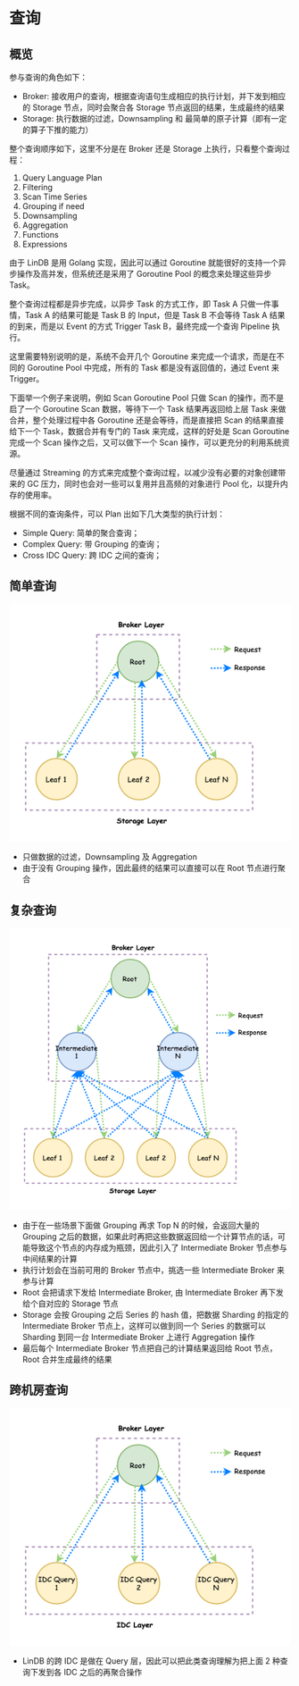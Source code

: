 # 查询

## 概览

参与查询的角色如下：
- Broker: 接收用户的查询，根据查询语句生成相应的执行计划，并下发到相应的 Storage 节点，同时会聚合各 Storage 节点返回的结果，生成最终的结果
- Storage: 执行数据的过滤，Downsampling 和 最简单的原子计算（即有一定的算子下推的能力）

整个查询顺序如下，这里不分是在 Broker 还是 Storage 上执行，只看整个查询过程：
1. Query Language Plan
2. Filtering
3. Scan Time Series
4. Grouping if need
5. Downsampling
6. Aggregation
7. Functions
8. Expressions


由于 LinDB 是用 Golang 实现，因此可以通过 Goroutine 就能很好的支持一个异步操作及高并发，但系统还是采用了 Goroutine Pool 的概念来处理这些异步 Task。

整个查询过程都是异步完成，以异步 Task 的方式工作，即 Task A 只做一件事情，Task A 的结果可能是 Task B 的 Input，但是 Task B 不会等待 Task A 结果的到来，而是以 Event 的方式 Trigger Task B，最终完成一个查询 Pipeline 执行。

这里需要特别说明的是，系统不会开几个 Goroutine 来完成一个请求，而是在不同的 Goroutine Pool 中完成，所有的 Task 都是没有返回值的，通过 Event 来 Trigger。

下面举一个例子来说明，例如 Scan Goroutine Pool 只做 Scan 的操作，而不是启了一个 Goroutine Scan 数据，等待下一个 Task 结果再返回给上层 Task 来做合并，整个处理过程中各 Goroutine 还是会等待，而是直接把 Scan 的结果直接给下一个 Task，数据合并有专门的 Task 来完成，这样的好处是 Scan Goroutine 完成一个 Scan 操作之后，又可以做下一个 Scan 操作，可以更充分的利用系统资源。

尽量通过 Streaming 的方式来完成整个查询过程，以减少没有必要的对象创建带来的 GC 压力，同时也会对一些可以复用并且高频的对象进行 Pool 化，以提升内存的使用率。

根据不同的查询条件，可以 Plan 出如下几大类型的执行计划： 
- Simple Query: 简单的聚合查询；
- Complex Query: 带 Grouping 的查询；
- Cross IDC Query: 跨 IDC 之间的查询；

## 简单查询

![simple query](../../../assets/images/design/simple_query.png)

- 只做数据的过滤，Downsampling 及 Aggregation
- 由于没有 Grouping 操作，因此最终的结果可以直接可以在 Root 节点进行聚合

## 复杂查询

![complex query](../../../assets/images/design/complex_query.png)

- 由于在一些场景下面做 Grouping 再求 Top N 的时候，会返回大量的 Grouping 之后的数据，如果此时再把这些数据返回给一个计算节点的话，可能导致这个节点的内存成为瓶颈，因此引入了 Intermediate Broker 节点参与中间结果的计算
- 执行计划会在当前可用的 Broker 节点中，挑选一些 Intermediate Broker 来参与计算
- Root 会把请求下发给 Intermediate Broker, 由 Intermediate Broker 再下发给个自对应的 Storage 节点
- Storage 会按 Grouping 之后 Series 的 hash 值，把数据 Sharding 的指定的 Intermediate Broker 节点上，这样可以做到同一个 Series 的数据可以 Sharding 到同一台 Intermediate Broker 上进行 Aggregation 操作
- 最后每个 Intermediate Broker 节点把自己的计算结果返回给 Root 节点，Root 合并生成最终的结果

## 跨机房查询

![cross idc query](../../../assets/images/design/cross_idc_query.png)

- LinDB 的跨 IDC 是做在 Query 层，因此可以把此类查询理解为把上面 2 种查询下发到各 IDC 之后的再聚合操作
